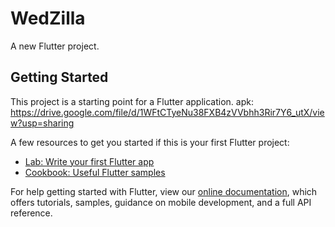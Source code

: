 # WedZilla

A new Flutter project.

## Getting Started

This project is a starting point for a Flutter application.
apk: https://drive.google.com/file/d/1WFtCTyeNu38FXB4zVVbhh3Rir7Y6_utX/view?usp=sharing

A few resources to get you started if this is your first Flutter project:

- [Lab: Write your first Flutter app](https://flutter.dev/docs/get-started/codelab)
- [Cookbook: Useful Flutter samples](https://flutter.dev/docs/cookbook)

For help getting started with Flutter, view our
[online documentation](https://flutter.dev/docs), which offers tutorials,
samples, guidance on mobile development, and a full API reference.
